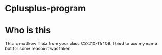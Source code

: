 # Cplusplus-program

# Who is this
This is matthew Tietz from your class CS-210-T5408. I tried to use my name but for some reason it was taken
